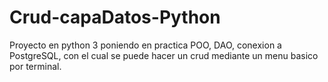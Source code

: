 # Crud-capaDatos-Python
Proyecto en python 3 poniendo en practica POO, DAO, conexion a PostgreSQL, con el cual se puede hacer un crud mediante un menu basico por terminal.
